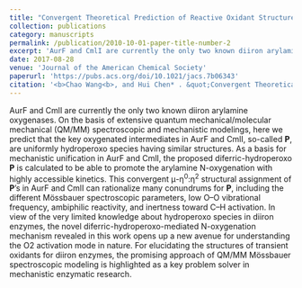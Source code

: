 ```yaml
---
title: "Convergent Theoretical Prediction of Reactive Oxidant Structures in Diiron Arylamine Oxygenases AurF and CmlI: Peroxo or Hydroperoxo?"
collection: publications
category: manuscripts
permalink: /publication/2010-10-01-paper-title-number-2
excerpt: 'AurF and CmlI are currently the only two known diiron arylamine oxygenases. On the basis of extensive quantum mechanical/molecular mechanical (QM/MM) spectroscopic and mechanistic modelings, here we predict that the key oxygenated intermediates in AurF and CmlI, so-called <b>P</b>, are uniformly hydroperoxo species having similar structures. As a basis for mechanistic unification in AurF and CmlI, the proposed diferric-hydroperoxo <b>P</b> is calculated to be able to promote the arylamine N-oxygenation with highly accessible kinetics. This convergent μ-η<sup>0</sup>:η<sup>2</sup> structural assignment of <b>P</b>’s in AurF and CmlI can rationalize many conundrums for <b>P</b>, including the different Mössbauer spectroscopic parameters, low O–O vibrational frequency, ambiphilic reactivity, and inertness toward C–H activation. In view of the very limited knowledge about hydroperoxo species in diiron enzymes, the novel diferric-hydroperoxo-mediated N-oxygenation mechanism revealed in this work opens up a new avenue for understanding the O2 activation mode in nature. For elucidating the structures of transient oxidants for diiron enzymes, the promising approach of QM/MM Mössbauer spectroscopic modeling is highlighted as a key problem solver in mechanistic enzymatic research.'
date: 2017-08-28
venue: 'Journal of the American Chemical Society'
paperurl: 'https://pubs.acs.org/doi/10.1021/jacs.7b06343'
citation: '<b>Chao Wang<b>, and Hui Chen* . &quot;Convergent Theoretical Prediction of Reactive Oxidant Structures in Diiron Arylamine Oxygenases AurF and CmlI: Peroxo or Hydroperoxo?&quot; <i>J. Am. Chem. Soc.</i> <b>2017<b>, 139(37), 13038-13046'.'
---
```

AurF and CmlI are currently the only two known diiron arylamine oxygenases. On the basis of extensive quantum mechanical/molecular mechanical (QM/MM) spectroscopic and mechanistic modelings, here we predict that the key oxygenated intermediates in AurF and CmlI, so-called <b>P</b>, are uniformly hydroperoxo species having similar structures. As a basis for mechanistic unification in AurF and CmlI, the proposed diferric-hydroperoxo <b>P</b> is calculated to be able to promote the arylamine N-oxygenation with highly accessible kinetics. This convergent μ-η<sup>0</sup>:η<sup>2</sup> structural assignment of <b>P</b>’s in AurF and CmlI can rationalize many conundrums for <b>P</b>, including the different Mössbauer spectroscopic parameters, low O–O vibrational frequency, ambiphilic reactivity, and inertness toward C–H activation. In view of the very limited knowledge about hydroperoxo species in diiron enzymes, the novel diferric-hydroperoxo-mediated N-oxygenation mechanism revealed in this work opens up a new avenue for understanding the O2 activation mode in nature. For elucidating the structures of transient oxidants for diiron enzymes, the promising approach of QM/MM Mössbauer spectroscopic modeling is highlighted as a key problem solver in mechanistic enzymatic research.
